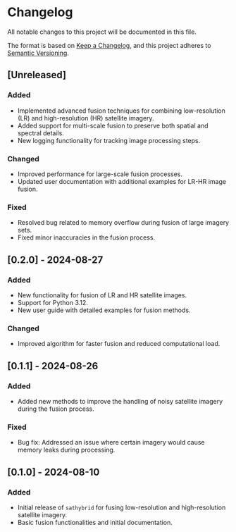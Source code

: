 # **Changelog**

All notable changes to this project will be documented in this file.

The format is based on [Keep a Changelog](https://keepachangelog.com/en/1.0.0/), and this project adheres to [Semantic Versioning](https://semver.org/spec/v2.0.0.html).

## **[Unreleased]**

### **Added**
- Implemented advanced fusion techniques for combining low-resolution (LR) and high-resolution (HR) satellite imagery.
- Added support for multi-scale fusion to preserve both spatial and spectral details.
- New logging functionality for tracking image processing steps.

### **Changed**
- Improved performance for large-scale fusion processes.
- Updated user documentation with additional examples for LR-HR image fusion.

### **Fixed**
- Resolved bug related to memory overflow during fusion of large imagery sets.
- Fixed minor inaccuracies in the fusion process.

## **[0.2.0] - 2024-08-27**

### **Added**
- New functionality for fusion of LR and HR satellite images.
- Support for Python 3.12.
- New user guide with detailed examples for fusion methods.

### **Changed**
- Improved algorithm for faster fusion and reduced computational load.

## **[0.1.1] - 2024-08-26**

### **Added**
- Added new methods to improve the handling of noisy satellite imagery during the fusion process.

### **Fixed**
- Bug fix: Addressed an issue where certain imagery would cause memory leaks during processing.

## **[0.1.0] - 2024-08-10**

### **Added**
- Initial release of `sathybrid` for fusing low-resolution and high-resolution satellite imagery.
- Basic fusion functionalities and initial documentation.